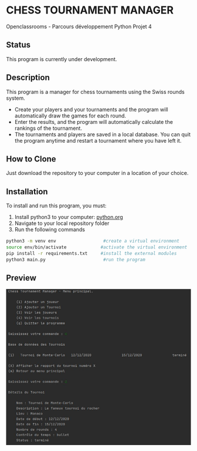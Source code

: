 # CHESS TOURNAMENT MANAGER
Openclassrooms - Parcours développement Python Projet 4

## Status
This program is currently under development.

## Description
This program is a manager for chess tournaments using the Swiss rounds system.
* Create your players and your tournaments and the program will automatically draw the games for each round.
* Enter the results, and the program will automatically calculate the rankings of the tournament.
* The tournaments and players are saved in a local database. You can quit the program anytime and restart a tournament where you have left it. 

## How to Clone
Just download the repository to your computer in a location of your choice.

## Installation
To install and run this program, you must:
1. Install python3 to your computer: [python.org](https://www.python.org/)
2. Navigate to your local repository folder
3. Run the following commands
```bash
python3 -m venv env                  #create a virtual environment
source env/bin/activate             #activate the virtual environment
pip install -r requirements.txt     #install the external modules
python3 main.py                      #run the program
```

## Preview
![](/preview.jpg)
